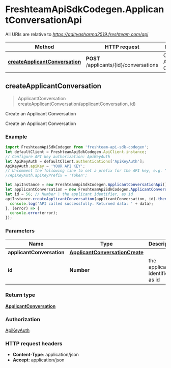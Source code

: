 # FreshteamApiSdkCodegen.ApplicantConversationApi

All URIs are relative to *https://adityasharma2519.freshteam.com/api*

Method | HTTP request | Description
------------- | ------------- | -------------
[**createApplicantConversation**](ApplicantConversationApi.md#createApplicantConversation) | **POST** /applicants/{id}/conversations | Create an Applicant Conversation



## createApplicantConversation

> ApplicantConversation createApplicantConversation(applicantConversation, id)

Create an Applicant Conversation

Create an Applicant Conversation

### Example

```javascript
import FreshteamApiSdkCodegen from 'freshteam-api-sdk-codegen';
let defaultClient = FreshteamApiSdkCodegen.ApiClient.instance;
// Configure API key authorization: ApiKeyAuth
let ApiKeyAuth = defaultClient.authentications['ApiKeyAuth'];
ApiKeyAuth.apiKey = 'YOUR API KEY';
// Uncomment the following line to set a prefix for the API key, e.g. "Token" (defaults to null)
//ApiKeyAuth.apiKeyPrefix = 'Token';

let apiInstance = new FreshteamApiSdkCodegen.ApplicantConversationApi();
let applicantConversation = new FreshteamApiSdkCodegen.ApplicantConversationCreate(); // ApplicantConversationCreate | 
let id = 56; // Number | the applicant identifier, as id
apiInstance.createApplicantConversation(applicantConversation, id).then((data) => {
  console.log('API called successfully. Returned data: ' + data);
}, (error) => {
  console.error(error);
});

```

### Parameters


Name | Type | Description  | Notes
------------- | ------------- | ------------- | -------------
 **applicantConversation** | [**ApplicantConversationCreate**](ApplicantConversationCreate.md)|  | 
 **id** | **Number**| the applicant identifier, as id | 

### Return type

[**ApplicantConversation**](ApplicantConversation.md)

### Authorization

[ApiKeyAuth](../README.md#ApiKeyAuth)

### HTTP request headers

- **Content-Type**: application/json
- **Accept**: application/json

